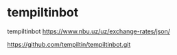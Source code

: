 # tempiltinbot
tempiltinbot
https://www.nbu.uz/uz/exchange-rates/json/




https://github.com/tempiltin/tempiltinbot.git